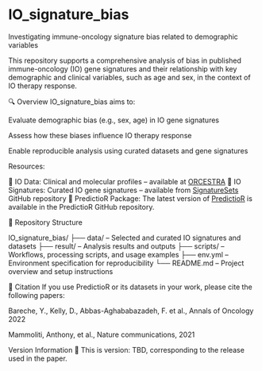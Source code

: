 # IO_signature_bias
Investigating immune-oncology signature bias related to demographic variables 

This repository supports a comprehensive analysis of bias in published immune-oncology (IO) gene signatures and their relationship with key demographic and clinical variables, such as age and sex, in the context of IO therapy response.

🔍 Overview
IO_signature_bias aims to:

Evaluate demographic bias (e.g., sex, age) in IO gene signatures

Assess how these biases influence IO therapy response

Enable reproducible analysis using curated datasets and gene signatures

Resources:

🧬 IO Data: Clinical and molecular profiles – available at [ORCESTRA](https://www.orcestra.ca/clinical_icb)
🧾 IO Signatures: Curated IO gene signatures – available from [SignatureSets](https://github.com/bhklab/SignatureSets) GitHub repository
🔧 PredictioR Package: The latest version of [PredictioR](https://github.com/bhklab/PredictioR) is available in the PredictioR GitHub repository.

📁 Repository Structure

IO_signature_bias/
├── data/         – Selected and curated IO signatures and datasets
├── result/       – Analysis results and outputs
├── scripts/      – Workflows, processing scripts, and usage examples
├── env.yml       – Environment specification for reproducibility
└── README.md     – Project overview and setup instructions

📝 Citation
If you use PredictioR or its datasets in your work, please cite the following papers:

Bareche, Y., Kelly, D., Abbas-Aghababazadeh, F. et al., Annals of Oncology 2022

Mammoliti, Anthony, et al., Nature communications, 2021

Version Information
📌 This is version: TBD, corresponding to the release used in the paper.

